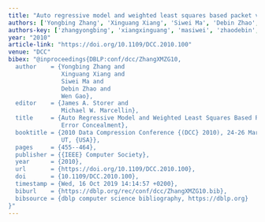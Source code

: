 ```yaml
---
title: "Auto regressive model and weighted least squares based packet video error concealment"
authors: ['Yongbing Zhang', 'Xinguang Xiang', 'Siwei Ma', 'Debin Zhao', 'Wen Gao 0001']
authors-key: ['zhangyongbing', 'xiangxinguang', 'masiwei', 'zhaodebin', 'gaowen']
year: "2010"
article-link: "https://doi.org/10.1109/DCC.2010.100"
venue: "DCC"
bibex: "@inproceedings{DBLP:conf/dcc/ZhangXMZG10,
  author    = {Yongbing Zhang and
               Xinguang Xiang and
               Siwei Ma and
               Debin Zhao and
               Wen Gao},
  editor    = {James A. Storer and
               Michael W. Marcellin},
  title     = {Auto Regressive Model and Weighted Least Squares Based Packet Video
               Error Concealment},
  booktitle = {2010 Data Compression Conference {(DCC} 2010), 24-26 March 2010, Snowbird,
               UT, {USA}},
  pages     = {455--464},
  publisher = {{IEEE} Computer Society},
  year      = {2010},
  url       = {https://doi.org/10.1109/DCC.2010.100},
  doi       = {10.1109/DCC.2010.100},
  timestamp = {Wed, 16 Oct 2019 14:14:57 +0200},
  biburl    = {https://dblp.org/rec/conf/dcc/ZhangXMZG10.bib},
  bibsource = {dblp computer science bibliography, https://dblp.org}
}"
---
```

